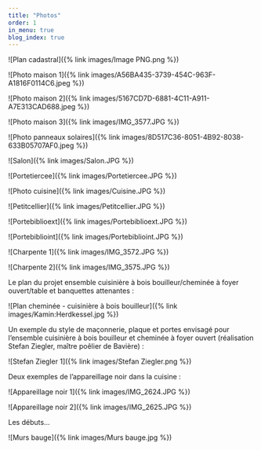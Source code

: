 ```yaml
---
title: "Photos"
order: 1
in_menu: true
blog_index: true
---
```

![Plan cadastral]({% link images/Image PNG.png %})

![Photo maison 1]({% link images/A56BA435-3739-454C-963F-A1816F0114C6.jpeg %})    

![Photo maison 2]({% link images/5167CD7D-6881-4C11-A911-A7E313CAD688.jpeg %})  

![Photo maison 3]({% link images/IMG_3577.JPG %})  

![Photo panneaux solaires]({% link images/8D517C36-8051-4B92-8038-633B05707AF0.jpeg %})  

![Salon]({% link images/Salon.JPG %}) 

![Portetiercee]({% link images/Portetiercee.JPG %})

![Photo cuisine]({% link images/Cuisine.JPG %})

![Petitcellier]({% link images/Petitcellier.JPG %})

![Portebiblioext]({% link images/Portebiblioext.JPG %})

![Portebiblioint]({% link images/Portebiblioint.JPG %})

![Charpente 1]({% link images/IMG_3572.JPG %})  

![Charpente 2]({% link images/IMG_3575.JPG %})  


Le plan du projet ensemble cuisinière à bois bouilleur/cheminée à foyer ouvert/table et banquettes attenantes :  

![Plan cheminée - cuisinière à bois bouilleur]({% link images/Kamin:Herdkessel.jpg %})  


Un exemple du style de maçonnerie, plaque et portes envisagé pour l’ensemble cuisinière à bois bouilleur et cheminée à foyer ouvert (réalisation Stefan Ziegler, maître poêlier de Bavière) :  

![Stefan Ziegler 1]({% link images/Stefan Ziegler.png %})  


Deux exemples de l’appareillage noir dans la cuisine :  

![Appareillage noir 1]({% link images/IMG_2624.JPG %})  

![Appareillage noir 2]({% link images/IMG_2625.JPG %}) 


Les débuts…

![Murs bauge]({% link images/Murs bauge.jpg %}) 